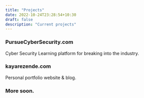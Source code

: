 ```yaml
---
title: "Projects"
date: 2022-10-24T23:28:54+10:30
draft: false
description: "Current projects"
---
```



<h3>PursueCyberSecurity.com</h3>
Cyber Security Learning platform for breaking into the industry.
<bl></bl>

<h3>kayarezende.com</h3>
Personal portfolio website & blog. 
<bl></bl>

<h3>More soon.</h3>